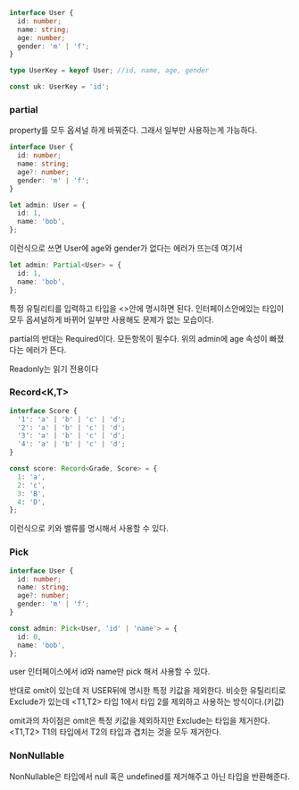 ```ts
interface User {
  id: number;
  name: string;
  age: number;
  gender: 'm' | 'f';
}

type UserKey = keyof User; //id, name, age, gender

const uk: UserKey = 'id';
```

### partial <T>

property를 모두 옵셔널 하게 바꿔준다.
그래서 일부만 사용하는게 가능하다.

```ts
interface User {
  id: number;
  name: string;
  age?: number;
  gender: 'm' | 'f';
}

let admin: User = {
  id: 1,
  name: 'bob',
};
```

이런식으로 쓰면 User에 age와 gender가 없다는 에러가 뜨는데
여기서

```ts
let admin: Partial<User> = {
  id: 1,
  name: 'bob',
};
```

특정 유틸리티를 입력하고 타입을 <>안에 명시하면 된다.
인터페이스안에있는 타입이 모두 옵셔널하게 바뀌어 일부만 사용해도 문제가 없는 모습이다.

partial의 반대는 Required이다. 모든항목이 필수다. 위의 admin에 age 속성이 빠졌다는 에러가 뜬다.

Readonly는 읽기 전용이다

### Record<K,T>

```ts
interface Score {
  '1': 'a' | 'b' | 'c' | 'd';
  '2': 'a' | 'b' | 'c' | 'd';
  '3': 'a' | 'b' | 'c' | 'd';
  '4': 'a' | 'b' | 'c' | 'd';
}

const score: Record<Grade, Score> = {
  1: 'a',
  2: 'c',
  3: 'B',
  4: 'D',
};
```

이런식으로 키와 밸류를 명시해서 사용할 수 있다.

### Pick

```ts
interface User {
  id: number;
  name: string;
  age?: number;
  gender: 'm' | 'f';
}

const admin: Pick<User, 'id' | 'name'> = {
  id: 0,
  name: 'bob',
};
```

user 인터페이스에서 id와 name만 pick 해서 사용할 수 있다.

반대로 omit이 있는데 저 USER뒤에 명시한 특정 키값을 제외한다.
비슷한 유틸리티로 Exclude가 있는데 <T1,T2> 타입 1에서 타입 2를 제외하고 사용하는 방식이다.(키값)

omit과의 차이점은 omit은 특정 키값을 제외하지만 Exclude는 타입을 제거한다.<T1,T2> T1의 타입에서 T2의 타입과 겹치는 것을 모두 제거한다.

### NonNullable

NonNullable은 타입에서 null 혹은 undefined를 제거해주고 아닌 타입을 반환해준다.
